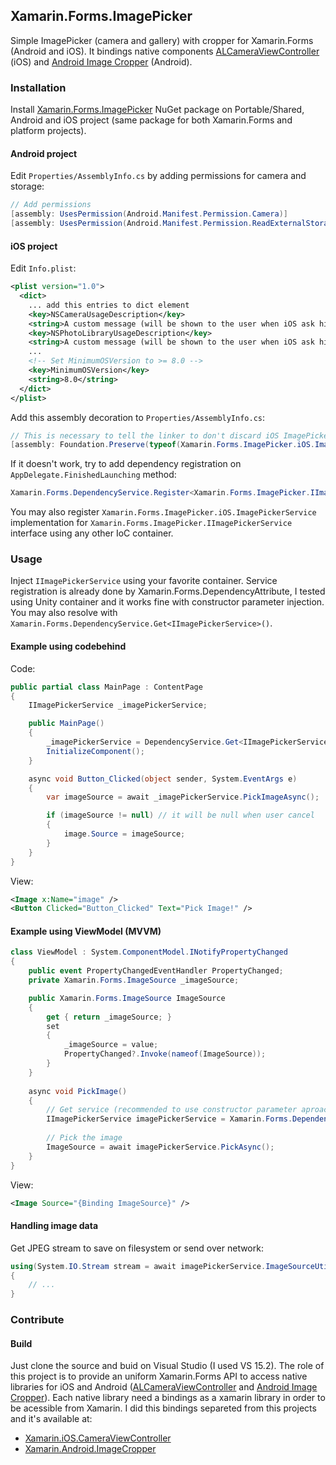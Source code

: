## Xamarin.Forms.ImagePicker

Simple ImagePicker (camera and gallery) with cropper for Xamarin.Forms (Android and iOS). It bindings native components [ALCameraViewController](https://github.com/AlexLittlejohn/ALCameraViewController) (iOS) and [Android Image Cropper](https://github.com/ArthurHub/Android-Image-Cropper) (Android).

### Installation

Install [Xamarin.Forms.ImagePicker](https://www.nuget.org/packages/Xamarin.Forms.ImagePicker/) NuGet package on Portable/Shared, Android and iOS project (same package for both Xamarin.Forms and platform projects).

#### Android project

Edit `Properties/AssemblyInfo.cs` by adding permissions for camera and storage:

```cs
// Add permissions
[assembly: UsesPermission(Android.Manifest.Permission.Camera)]
[assembly: UsesPermission(Android.Manifest.Permission.ReadExternalStorage)]
```

#### iOS project

Edit `Info.plist`:

```xml
<plist version="1.0">
  <dict>
    ... add this entries to dict element
    <key>NSCameraUsageDescription</key>
    <string>A custom message (will be shown to the user when iOS ask him for permission to access camera).</string>
    <key>NSPhotoLibraryUsageDescription</key>
    <string>A custom message (will be shown to the user when iOS ask him for permission to access photo library).</string>
    ...
    <!-- Set MinimumOSVersion to >= 8.0 -->
    <key>MinimumOSVersion</key>
    <string>8.0</string> 
  </dict>
</plist> 
```

Add this assembly decoration to `Properties/AssemblyInfo.cs`:

```cs
// This is necessary to tell the linker to don't discard iOS ImagePickerService implementation
[assembly: Foundation.Preserve(typeof(Xamarin.Forms.ImagePicker.iOS.ImagePickerService), AllMembers = true)]
```

If it doesn't work, try to add dependency registration on `AppDelegate.FinishedLaunching` method:

```cs
Xamarin.Forms.DependencyService.Register<Xamarin.Forms.ImagePicker.IImagePickerService, Xamarin.Forms.ImagePicker.iOS.ImagePickerService>();
```

You may also register `Xamarin.Forms.ImagePicker.iOS.ImagePickerService` implementation for `Xamarin.Forms.ImagePicker.IImagePickerService` interface using any other IoC container.

### Usage

Inject `IImagePickerService` using your favorite container. Service registration is already done by Xamarin.Forms.DependencyAttribute, I tested using Unity container and it works fine with constructor parameter injection. You may also resolve with `Xamarin.Forms.DependencyService.Get<IImagePickerService>()`.

#### Example using codebehind

Code:

```cs
public partial class MainPage : ContentPage
{
    IImagePickerService _imagePickerService;

    public MainPage()
    {
        _imagePickerService = DependencyService.Get<IImagePickerService>();
        InitializeComponent();
    }

    async void Button_Clicked(object sender, System.EventArgs e)
    {
        var imageSource = await _imagePickerService.PickImageAsync();

        if (imageSource != null) // it will be null when user cancel
        {
            image.Source = imageSource;
        }
    }
}
```

View:

```xml
<Image x:Name="image" />
<Button Clicked="Button_Clicked" Text="Pick Image!" />
```

#### Example using ViewModel (MVVM)

```cs
class ViewModel : System.ComponentModel.INotifyPropertyChanged
{
    public event PropertyChangedEventHandler PropertyChanged;
    private Xamarin.Forms.ImageSource _imageSource;

    public Xamarin.Forms.ImageSource ImageSource 
    { 
        get { return _imageSource; }
        set
        {
            _imageSource = value;
            PropertyChanged?.Invoke(nameof(ImageSource));
        }
    }
  
    async void PickImage() 
    {
        // Get service (recommended to use constructor parameter aproach instead)
        IImagePickerService imagePickerService = Xamarin.Forms.DependencyService.Get<IImagePickerService>();
    
        // Pick the image
        ImageSource = await imagePickerService.PickAsync();
    }
}
```

View:

```xml
<Image Source="{Binding ImageSource}" />
```

#### Handling image data

Get JPEG stream to save on filesystem or send over network: 

```cs
using(System.IO.Stream stream = await imagePickerService.ImageSourceUtility.ToJpegStreamAsync(imageSource))
{
    // ...
}
```

### Contribute

#### Build

Just clone the source and buid on Visual Studio (I used VS 15.2). The role of this project is to provide an uniform Xamarin.Forms API to access native libraries for iOS and Android ([ALCameraViewController](https://github.com/AlexLittlejohn/ALCameraViewController) and [Android Image Cropper](https://github.com/ArthurHub/Android-Image-Cropper)). Each native library need a bindings as a xamarin library in order to be acessible from Xamarin. I did this bindings separeted from this projects and it's available at: 
- [Xamarin.iOS.CameraViewController](https://github.com/matheusneder/Xamarin.iOS.CameraViewController)
- [Xamarin.Android.ImageCropper](https://github.com/matheusneder/Xamarin.Android.ImageCropper)
